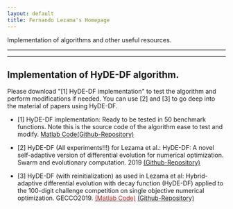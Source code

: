 ```yaml
---
layout: default
title: Fernando Lezama's Homepage
---
```


Implementation of algorithms and other useful resources.

---

---

## Implementation of HyDE-DF algorithm.

Please download "[1] HyDE-DF implementation" to test the algorithm and perform modifications if needed. You can use [2] and [3] to go deep into the material of papers using HyDE-DF.

* [1] HyDE-DF implementation: Ready to be tested in 50 benchmark functions. Note this is the source code of the algorithm ease to test and modify. [Matlab Code](code/HyDEDF_SWEVO2019.rar)[(Github-Repository)](https://github.com/fernandolezama/HyDEDF_Source)

* [2] HyDE-DF (All experiments!!!) for Lezama et al.: HyDE-DF: A novel self-adaptive version of differential evolution for numerical optimization. Swarm and evolutionary computation. 2019
[(Github-Repository)](https://github.com/fernandolezama/HyDE-DF_SWEVO2019_Experiments)

* [3] HyDE-DF (with reinitialization) as used in Lezama et al: Hybrid-adaptive differential evolution with decay function (HyDE-DF) applied to the 100-digit challenge competition on single objective numerical optimization. GECCO2019. [<span style="color:#C31D1D;">(Matlab Code)</span>](code/100-Digits-93Score-master.rar) [(Github-Repository)](https://github.com/fernandolezama/100-Digit-HyDEDF-93Digits)



